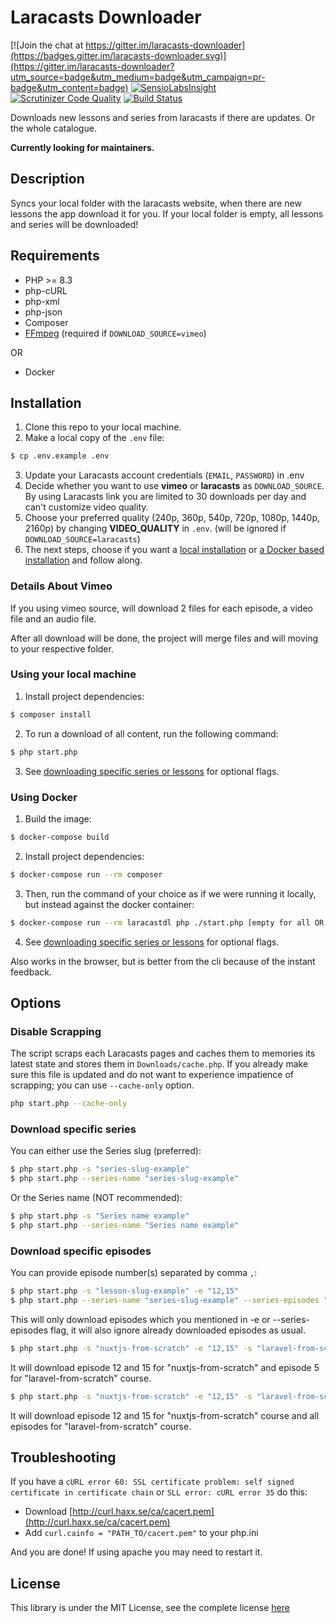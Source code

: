 # Laracasts Downloader
[![Join the chat at https://gitter.im/laracasts-downloader](https://badges.gitter.im/laracasts-downloader.svg)](https://gitter.im/laracasts-downloader?utm_source=badge&utm_medium=badge&utm_campaign=pr-badge&utm_content=badge)
[![SensioLabsInsight](https://insight.sensiolabs.com/projects/ac2fdb9a-222b-4244-b08e-af5d2f69845d/mini.png)](https://insight.sensiolabs.com/projects/ac2fdb9a-222b-4244-b08e-af5d2f69845d)
[![Scrutinizer Code Quality](https://scrutinizer-ci.com/g/iamfreee/laracasts-downloader/badges/quality-score.png?b=master)](https://scrutinizer-ci.com/g/iamfreee/laracasts-downloader/?branch=master)
[![Build Status](https://scrutinizer-ci.com/g/iamfreee/laracasts-downloader/badges/build.png?b=master)](https://scrutinizer-ci.com/g/iamfreee/laracasts-downloader/build-status/master)

Downloads new lessons and series from laracasts if there are updates. Or the whole catalogue.

**Currently looking for maintainers.**

## Description
Syncs your local folder with the laracasts website, when there are new lessons the app download it for you.
If your local folder is empty, all lessons and series will be downloaded!

## Requirements
- PHP >= 8.3
- php-cURL
- php-xml
- php-json
- Composer
- [FFmpeg](https://www.google.com/url?sa=t&rct=j&q=&esrc=s&source=web&cd=&cad=rja&uact=8&ved=2ahUKEwio6vX03pT7AhU0X_EDHSx9BMkQFnoECAkQAQ&url=https%3A%2F%2Fffmpeg.org%2F&usg=AOvVaw19lCX0sMAnAOlyM2Pvp5-v) (required if ``DOWNLOAD_SOURCE=vimeo``)

OR

- Docker

## Installation
1. Clone this repo to your local machine.
2. Make a local copy of the `.env` file:
```sh
$ cp .env.example .env
```
3. Update your Laracasts account credentials (`EMAIL`, `PASSWORD`) in .env
4. Decide whether you want to use **vimeo** or **laracasts** as `DOWNLOAD_SOURCE`.
   By using Laracasts link you are limited to 30 downloads per day and can't customize video quality.
6. Choose your preferred quality (240p, 360p, 540p, 720p, 1080p, 1440p, 2160p) by changing **VIDEO_QUALITY** in ``.env``.
   (will be ignored if `DOWNLOAD_SOURCE=laracasts`)
7. The next steps, choose if you want a [local installation](#using-your-local-machine) or [a Docker based installation](#using-docker) and follow along.

### Details About Vimeo 

If you using vimeo source, will download 2 files for each episode, a video file and an audio file. 

After all download will be done, the project will merge files and will moving to your respective folder. 

### Using your local machine
1. Install project dependencies:
```sh
$ composer install
```
2. To run a download of all content, run the following command:
```sh
$ php start.php
```
3. See [downloading specific series or lessons](#downloading-specific-series-or-lessons) for optional flags.

### Using Docker
1. Build the image:
```sh
$ docker-compose build
```
2. Install project dependencies:
```sh
$ docker-compose run --rm composer
```
3. Then, run the command of your choice as if we were running it locally, but instead against the docker container:
```sh
$ docker-compose run --rm laracastdl php ./start.php [empty for all OR provide flags]
```
4. See [downloading specific series or lessons](#downloading-specific-series-or-lessons) for optional flags.

Also works in the browser, but is better from the cli because of the instant feedback.

## Options

### Disable Scrapping

The script scraps each Laracasts pages and caches them to memories its latest state
and stores them in ``Downloads/cache.php``. If you already make sure this file is updated
and do not want to experience impatience of scrapping; you can use ``--cache-only`` option.

```sh
php start.php --cache-only
```

### Download specific series
You can either use the Series slug (preferred):
```sh
$ php start.php -s "series-slug-example"
$ php start.php --series-name "series-slug-example"
```
Or the Series name (NOT recommended):
```sh
$ php start.php -s "Series name example"
$ php start.php --series-name "Series name example"
```

### Download specific episodes
You can provide episode number(s) separated by comma ```,```:

```sh
$ php start.php -s "lesson-slug-example" -e "12,15"
$ php start.php --series-name "series-slug-example" --series-episodes "12,15"
```

This will only download episodes which you mentioned in
-e or --series-episodes flag, it will also ignore already downloaded episodes
as usual.

```sh
$ php start.php -s "nuxtjs-from-scratch" -e "12,15" -s "laravel-from-scratch" -e "5"
```

It will download episode 12 and 15 for "nuxtjs-from-scratch" and episode 5 for "laravel-from-scratch" course.

```sh
$ php start.php -s "nuxtjs-from-scratch" -e "12,15" -s "laravel-from-scratch"
```

It will download episode 12 and 15 for "nuxtjs-from-scratch" course and all episodes for "laravel-from-scratch" course.

## Troubleshooting
If you have a `cURL error 60: SSL certificate problem: self signed certificate in certificate chain` or `SLL error: cURL error 35` do this:

- Download [http://curl.haxx.se/ca/cacert.pem](http://curl.haxx.se/ca/cacert.pem)
- Add `curl.cainfo = "PATH_TO/cacert.pem"` to your php.ini

And you are done! If using apache you may need to restart it.

## License

This library is under the MIT License, see the complete license [here](LICENSE)
